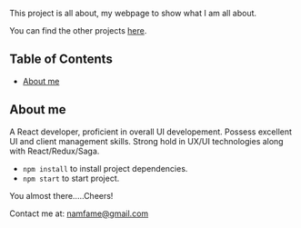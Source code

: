 This project is all about, my webpage to show what I am all about.

You can find the other projects [here](https://github.com/NamishM/React/).

## Table of Contents

- [About me](https://namishmudgal.info)


## About me

 A React developer, proficient in overall UI developement. Possess excellent UI and client management skills. Strong hold in UX/UI technologies along with React/Redux/Saga. 

* `npm install` to install project dependencies.
* `npm start` to start project.

You almost there.....Cheers!




Contact me at: namfame@gmail.com